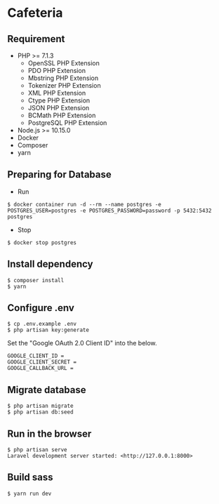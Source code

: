 # Cafeteria

## Requirement

- PHP >= 7.1.3
    - OpenSSL PHP Extension
    - PDO PHP Extension
    - Mbstring PHP Extension
    - Tokenizer PHP Extension
    - XML PHP Extension
    - Ctype PHP Extension
    - JSON PHP Extension
    - BCMath PHP Extension
    - PostgreSQL PHP Extension 
- Node.js >= 10.15.0
- Docker
- Composer
- yarn

## Preparing for Database
- Run
```
$ docker container run -d --rm --name postgres -e POSTGRES_USER=postgres -e POSTGRES_PASSWORD=password -p 5432:5432 postgres
```

- Stop
```
$ docker stop postgres
```

## Install dependency

```
$ composer install
$ yarn
```

## Configure .env

```
$ cp .env.example .env
$ php artisan key:generate
```

Set the "Google OAuth 2.0 Client ID" into the below.

```
GOOGLE_CLIENT_ID =
GOOGLE_CLIENT_SECRET =
GOOGLE_CALLBACK_URL =
```

## Migrate database

```
$ php artisan migrate
$ php artisan db:seed
```

## Run in the browser

```
$ php artisan serve
Laravel development server started: <http://127.0.0.1:8000>
```

## Build sass

```
$ yarn run dev
```
